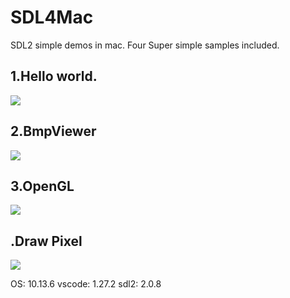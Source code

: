 # SDL4Mac
SDL2 simple demos in mac.
Four Super simple samples included.

## 1.Hello world.
![](https://github.com/SilangQuan/SDL4Mac/tree/master/screenshots/HelloWorld.png)
## 2.BmpViewer
![](https://github.com/SilangQuan/SDL4Mac/tree/master/screenshots/LoadBMP.png)
## 3.OpenGL
![](https://github.com/SilangQuan/SDL4Mac/tree/master/screenshots/SDLGL.png)
## .Draw Pixel
![](https://github.com/SilangQuan/SDL4Mac/tree/master/screenshots/DrawPixel.png)


OS: 10.13.6
vscode: 1.27.2
sdl2: 2.0.8
